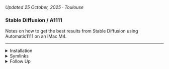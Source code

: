 
<!-- vim: set foldmethod=marker fmr=###,--- :-->

*Updated 25 October, 2025 · Toulouse*

### Stable Diffusion / A1111

Notes on how to get the best results from Stable Diffusion using Automatic1111 on an iMac M4.

---

<details><summary>Installation</summary>

### Installation
```
cd ~/Applications && git clone git@github.com:AUTOMATIC1111/stable-diffusion-webui.git
```
At this time, install:
- SD models (otherwise you'll have to wait while the default models are downloaded)
- notification sounds
- extensions if already downloaded
```
cd ~/Applications/stable-diffusion-webui && ./webui.sh
```
Check the Python version in the Terminal output — `3.10` is required for ControlNet.

---
</details><details><summary>Symlinks</summary>

### Symlinks

The following files are stored in this repo, to make configuration easier:
- `config.json` - settings
- `ui-config.json` - settings saved from the Other › Defaults settings tabs
- `user.css` - any user-created CSS

```
src='/Users/Main/Library/Mobile Documents/com~apple~CloudDocs/Repositories'
dest='/Users/Main/Applications'
```
```
#m                                                                           #"$dest/stable-diffusion-webui/config.json" 
printf "$src/stable-diffusion/aliased files/config.json"                      #"$dest/stable-diffusion-webui/config.json" 
#m                                                                           #"$dest/stable-diffusion-webui/ui-config.json" 
printf "$src/stable-diffusion/stable-diffusion/aliased files/ui-config.json"  #"$dest/stable-diffusion-webui/ui-config.json" 
#m                                                                           #"$dest/stable-diffusion-webui/user.css"
printf "$src/stable-diffusion/stable-diffusion/aliased files/user.css"        #"$dest/stable-diffusion-webui/user.css"
```
---

</details><details><summary>Follow Up</summary>

### Follow Up

- [many custom scripts](https://github.com/AUTOMATIC1111/stable-diffusion-webui/wiki/Custom-Scripts#shift-attention)
- [a user script that adds a processing queue to the web ui](https://github.com/Kryptortio/SDAtom-WebUi-us)

https://github.com/AUTOMATIC1111/stable-diffusion-webui/wiki/features

https://www.aiarty.com/stable-diffusion-prompts/stable-diffusion-prompt-guide.htm

---
</details>

